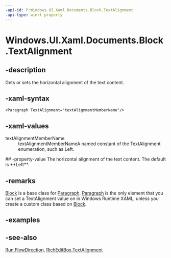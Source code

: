 ```yaml
---
-api-id: P:Windows.UI.Xaml.Documents.Block.TextAlignment
-api-type: winrt property
---
```


<!-- Property syntax
public Windows.UI.Xaml.TextAlignment TextAlignment { get;  set; }
-->

# Windows.UI.Xaml.Documents.Block.TextAlignment

## -description
Gets or sets the horizontal alignment of the text content.



## -xaml-syntax
```xaml
<Paragraph TextAlignment="textAlignmentMemberName"/>
```


## -xaml-values
<dl><dt>textAlignmentMemberName</dt><dd>textAlignmentMemberNameA named constant of the TextAlignment enumeration, such as Left.</dd>
</dl>
## -property-value
The horizontal alignment of the text content. The default is **Left**.

## -remarks
[Block](block.md) is a base class for [Paragraph](paragraph.md). [Paragraph](paragraph.md) is the only element that you can set a TextAlignment value on in Windows Runtime XAML, unless you create a custom class based on [Block](block.md).

## -examples

## -see-also
[Run.FlowDirection](run_flowdirection.md), [RichEditBox.TextAlignment](../windows.ui.xaml.controls/richeditbox_textalignment.md)

